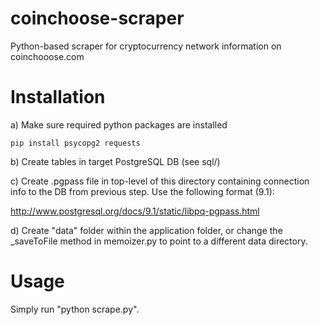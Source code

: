 coinchoose-scraper
===================

Python-based scraper for cryptocurrency network information on coinchooose.com

Installation
=============

a) Make sure required python packages are installed

```
pip install psycopg2 requests
```

b) Create tables in target PostgreSQL DB (see sql/)

c) Create .pgpass file in top-level of this directory containing connection info to the DB from previous step. Use the following format (9.1):

http://www.postgresql.org/docs/9.1/static/libpq-pgpass.html

d) Create "data" folder within the application folder, or change the _saveToFile method in memoizer.py to point to a different data directory.

Usage
=====

Simply run "python scrape.py".
